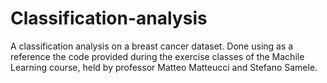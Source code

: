 # Classification-analysis
A classification analysis on a breast cancer dataset. Done using as a reference the code provided during the exercise classes of the Machile Learning course, held by professor Matteo Matteucci and Stefano Samele.
